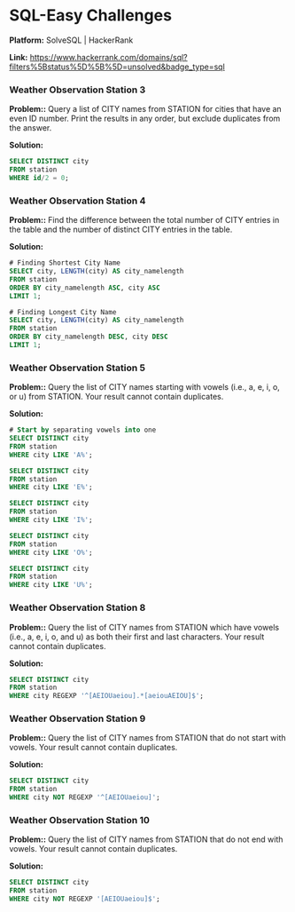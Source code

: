 # SQL-Easy Challenges

**Platform:** SolveSQL | HackerRank

**Link:** https://www.hackerrank.com/domains/sql?filters%5Bstatus%5D%5B%5D=unsolved&badge_type=sql 

### Weather Observation Station 3
**Problem::** Query a list of CITY names from STATION for cities that have an even ID number. Print the results in any order, but exclude duplicates from the answer.

**Solution:** 
```sql
SELECT DISTINCT city
FROM station
WHERE id/2 = 0;
```

###  Weather Observation Station 4
**Problem::** Find the difference between the total number of CITY entries in the table and the number of distinct CITY entries in the table.

**Solution:** 
```sql
# Finding Shortest City Name
SELECT city, LENGTH(city) AS city_namelength
FROM station
ORDER BY city_namelength ASC, city ASC
LIMIT 1;

# Finding Longest City Name
SELECT city, LENGTH(city) AS city_namelength
FROM station
ORDER BY city_namelength DESC, city DESC
LIMIT 1;
```

### Weather Observation Station 5
**Problem::** Query the list of CITY names starting with vowels (i.e., a, e, i, o, or u) from STATION. Your result cannot contain duplicates.

**Solution:** 
```sql
# Start by separating vowels into one
SELECT DISTINCT city
FROM station
WHERE city LIKE 'A%';

SELECT DISTINCT city
FROM station
WHERE city LIKE 'E%';

SELECT DISTINCT city
FROM station
WHERE city LIKE 'I%';

SELECT DISTINCT city
FROM station
WHERE city LIKE 'O%';

SELECT DISTINCT city
FROM station
WHERE city LIKE 'U%';
```

### Weather Observation Station 8
**Problem::** Query the list of CITY names from STATION which have vowels (i.e., a, e, i, o, and u) as both their first and last characters. Your result cannot contain duplicates.

**Solution:** 
```sql
SELECT DISTINCT city
FROM station
WHERE city REGEXP '^[AEIOUaeiou].*[aeiouAEIOU]$';
```

### Weather Observation Station 9
**Problem::** Query the list of CITY names from STATION that do not start with vowels. Your result cannot contain duplicates.

**Solution:** 
```sql
SELECT DISTINCT city
FROM station
WHERE city NOT REGEXP '^[AEIOUaeiou]';
```

### Weather Observation Station 10
**Problem::** Query the list of CITY names from STATION that do not end with vowels. Your result cannot contain duplicates.

**Solution:** 
```sql
SELECT DISTINCT city
FROM station
WHERE city NOT REGEXP '[AEIOUaeiou]$';
```
